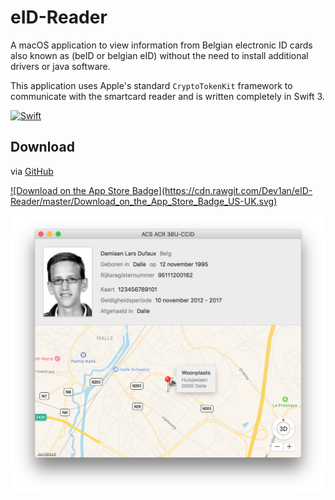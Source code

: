 # eID-Reader
A macOS application to view information from Belgian electronic ID cards also known as (beID or belgian eID) without the need to install additional drivers or java software.

This application uses Apple's standard `CryptoTokenKit` framework to communicate with the smartcard reader and is written completely in Swift 3.

<a href="https://swift.org"><img src="https://img.shields.io/badge/Swift-3.0-orange.svg?style=flat" alt="Swift" /></a>

## Download

via [GitHub](https://github.com/Dev1an/eID-Reader/releases/latest)

<a href="https://itunes.apple.com/us/app/eidreader/id1190651975?l=nl&ls=1&mt=12">
![Download on the App Store Badge](https://cdn.rawgit.com/Dev1an/eID-Reader/master/Download_on_the_App_Store_Badge_US-UK.svg)
</a>

![screenshot](screenshot.png)

